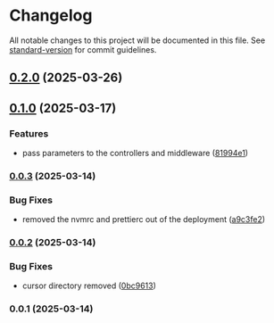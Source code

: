 # Changelog

All notable changes to this project will be documented in this file. See [standard-version](https://github.com/conventional-changelog/standard-version) for commit guidelines.

## [0.2.0](https://github.com/psenger/express-auto-router/compare/v0.1.0...v0.2.0) (2025-03-26)

## [0.1.0](https://github.com/psenger/express-auto-router/compare/v0.0.3...v0.1.0) (2025-03-17)


### Features

* pass parameters to the controllers and middleware ([81994e1](https://github.com/psenger/express-auto-router/commit/81994e112152edd9687429db115373b014ff651e))

### [0.0.3](https://github.com/psenger/express-auto-router/compare/v0.0.2...v0.0.3) (2025-03-14)


### Bug Fixes

* removed the nvmrc and prettierc out of the deployment ([a9c3fe2](https://github.com/psenger/express-auto-router/commit/a9c3fe2f07f9ef89aaef765afcca2350fd7096dd))

### [0.0.2](https://github.com/psenger/express-auto-router/compare/v0.0.1...v0.0.2) (2025-03-14)


### Bug Fixes

* cursor directory removed ([0bc9613](https://github.com/psenger/express-auto-router/commit/0bc9613575de16da041c6e0a06fba9f3cd381ecc))

### 0.0.1 (2025-03-14)

